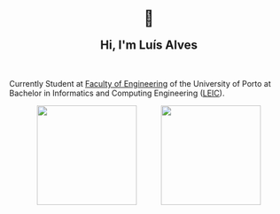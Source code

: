 <div align = "center">
<div style="transform: scale(2)">&#x1f596;</div>
<h2 align = "center" >Hi, I'm Luís Alves </h2>
</div>
<br>

Currently Student at [Faculty of Engineering](https://sigarra.up.pt/feup/pt/web_page.inicial) of the University of Porto at Bachelor in Informatics and Computing Engineering ([LEIC](https://sigarra.up.pt/feup/pt/cur_geral.cur_view?pv_ano_lectivo=2021&pv_curso_id=22841)).

<div align="center">
  <img style="margin-right: 40px" height="180em" src="https://github-readme-stats.vercel.app/api?username=luiscnalves21&show_icons=true&theme=dark"/>
  <img height="180em" src="https://github-readme-stats.vercel.app/api/top-langs/?username=luiscnalves21&hide_progress=false&langs_count=20&theme=dark&layout=compact"/>   
</div>
